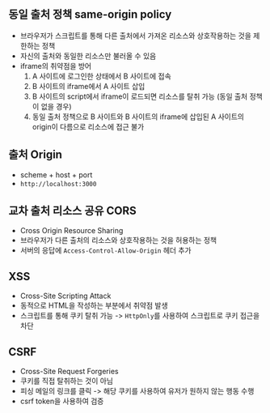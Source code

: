 ## 동일 출처 정책 same-origin policy

- 브라우저가 스크립트를 통해 다른 출처에서 가져온 리소스와 상호작용하는 것을 제한하는 정책
- 자신의 출처와 동일한 리소스만 불러올 수 있음
- iframe의 취약점을 방어
  1. A 사이트에 로그인한 상태에서 B 사이트에 접속
  2. B 사이트의 iframe에서 A 사이트 삽입
  3. B 사이트의 script에서 iframe이 로드되면 리소스를 탈취 가능 (동일 출처 정책이 없을 경우)
  4. 동일 출처 정책으로 B 사이트와 B 사이트의 iframe에 삽입된 A 사이트의 origin이 다름으로 리소스에 접근 불가

## 출처 Origin

- scheme + host + port
- `http://localhost:3000`

## 교차 출처 리소스 공유 CORS

- Cross Origin Resource Sharing
- 브라우저가 다른 출처의 리소스와 상호작용하는 것을 허용하는 정책
- 서버의 응답에 `Access-Control-Allow-Origin` 헤더 추가

## XSS

- Cross-Site Scripting Attack
- 동적으로 HTML을 작성하는 부분에서 취약점 발생
- 스크립트를 통해 쿠키 탈취 가능 -> `HttpOnly`를 사용하여 스크립트로 쿠키 접근을 차단

## CSRF

- Cross-Site Request Forgeries
- 쿠키를 직접 탈취하는 것이 아님
- 피싱 메일의 링크를 클릭 -> 해당 쿠키를 사용하여 유저가 원하지 않는 행동 수행
- csrf token을 사용하여 검증
